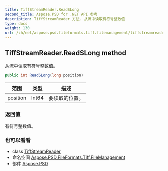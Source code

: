 ```yaml
---
title: TiffStreamReader.ReadSLong
second_title: Aspose.PSD for .NET API 参考
description: TiffStreamReader 方法. 从流中读取有符号整数值
type: docs
weight: 130
url: /zh/net/aspose.psd.fileformats.tiff.filemanagement/tiffstreamreader/readslong/
---
```

## TiffStreamReader.ReadSLong method

从流中读取有符号整数值。

```csharp
public int ReadSLong(long position)
```

| 范围 | 类型 | 描述 |
| --- | --- | --- |
| position | Int64 | 要读取的位置。 |

### 返回值

有符号整数值。

### 也可以看看

* class [TiffStreamReader](../)
* 命名空间 [Aspose.PSD.FileFormats.Tiff.FileManagement](../../tiffstreamreader/)
* 部件 [Aspose.PSD](../../../)


